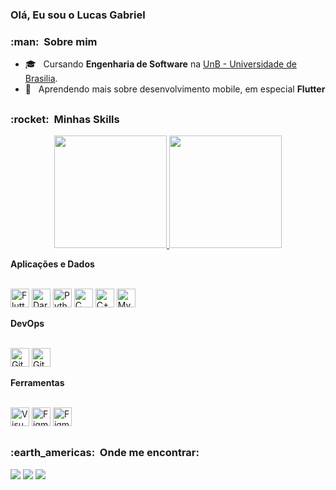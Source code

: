 ### Olá, Eu sou o Lucas Gabriel

<h3> :man: &nbsp;Sobre mim </h3>

- 🎓 &nbsp; Cursando **Engenharia de Software** na <a href="https://www.unb.br/">UnB - Universidade de Brasilia</a>.
- 🌱 &nbsp; Aprendendo mais sobre desenvolvimento mobile, em especial **Flutter**
##

<h3> :rocket: &nbsp;Minhas Skills </h3>

<div align="center">
  <a href="https://github.com/lucasgbezerra">
  <img height="180em" src="https://github-readme-stats.vercel.app/api?username=lucasgbezerra&theme=highcontrast&show_icons=true&include_all_commits=true">
  <img height="180em" src="https://github-readme-stats.vercel.app/api/top-langs/?username=lucasgbezerra&include_all_commits=true&layout=compact&langs_count=7&theme=highcontrast">
  </a>
</div>
 
**Aplicações e Dados**

<div style="display: inline_block"><br>
  <img  alt="Flutter" height="30" width"40" src="https://cdn.jsdelivr.net/gh/devicons/devicon/icons/flutter/flutter-original.svg">
  <img alt="Dart" height="30" width"40" src="https://cdn.jsdelivr.net/gh/devicons/devicon/icons/dart/dart-original.svg">
  <img alt="Python" height="30" width"40" src="https://cdn.jsdelivr.net/gh/devicons/devicon/icons/python/python-original.svg">
  <img alt="C" height="30" width"40" src="https://cdn.jsdelivr.net/gh/devicons/devicon/icons/c/c-original.svg" >
  <img alt="C++" height="30" width"40" src="https://cdn.jsdelivr.net/gh/devicons/devicon/icons/cplusplus/cplusplus-original.svg">
  <img alt="MySQL" height="30" width"40" src="https://cdn.jsdelivr.net/gh/devicons/devicon/icons/mysql/mysql-original.svg">
</div>

**DevOps**

<div style="display: inline_block"><br>
  <img alt="Git" height="30" width"40" src="https://cdn.jsdelivr.net/gh/devicons/devicon/icons/git/git-original.svg">
  <img alt="Github" height="30" width"40" src="https://cdn.jsdelivr.net/gh/devicons/devicon/icons/github/github-original.svg">
</div>

**Ferramentas**

<div style="display: inline_block"><br>
  <img alt="Visual Studio Code" height="30" width"40" src="https://cdn.jsdelivr.net/gh/devicons/devicon/icons/vscode/vscode-original.svg" >
  <img alt="Figma" height="30" width"40" src="https://cdn.jsdelivr.net/gh/devicons/devicon/icons/figma/figma-original.svg" >
  <img alt="Figma" height="30" width"40" src="https://cdn.jsdelivr.net/gh/devicons/devicon/icons/trello/trello-plain.svg">
</div>

##

<h3> :earth_americas: &nbsp;Onde me encontrar: </h3> 

<div>
  <a href = "https://www.linkedin.com/in/lucas-gabriel-4860b4228"><img src="https://img.shields.io/badge/LinkedIn-0077B5?style=for-the-badge&logo=linkedin&logoColor=white" target="_blank"></a>
  <a href = "mailto:gabrielbezerralucas@gmail.com"><img src="https://img.shields.io/badge/-Gmail-D14836?style=for-the-badge&logo=gmail&logoColor=white" target="_blank"></a>
  <a href="https://t.me/lgabrielb" target="_blank"><img src="https://img.shields.io/badge/Telegram-2CA5E0?style=for-the-badge&logo=telegram&logoColor=white" target="_blank"></a>
</div>
